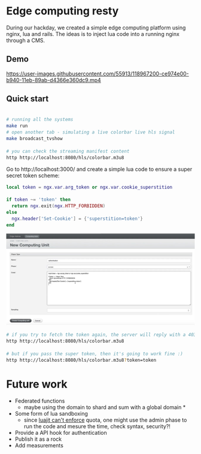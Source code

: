 # Edge computing resty

During our hackday, we created a simple edge computing platform using nginx, lua and rails. The ideas is to inject lua code into a running nginx through a CMS.

## Demo

https://user-images.githubusercontent.com/55913/118967200-ce974e00-b940-11eb-89ab-d4366e360dc9.mp4

## Quick start

```bash

# running all the systems
make run
# open another tab - simulating a live colorbar live hls signal
make broadcast_tvshow

# you can check the streaming manifest content
http http://localhost:8080/hls/colorbar.m3u8
````

Go to http://localhost:3000/ and create a simple lua code to ensure a super secret token scheme:

```lua
local token = ngx.var.arg_token or ngx.var.cookie_superstition

if token ~= 'token' then
  return ngx.exit(ngx.HTTP_FORBIDDEN)
else
  ngx.header['Set-Cookie'] = {'superstition=token'}
end
```

![A CMS print screen](/cms.jpg "A CMS print screen")

```bash
# if you try to fetch the token again, the server will reply with a 403
http http://localhost:8080/hls/colorbar.m3u8

# but if you pass the super token, then it's going to work fine :)
http http://localhost:8080/hls/colorbar.m3u8?token=token
```

# Future work

* Federated functions
  * maybe using the domain to shard and sum with a global domain *
* Some form of lua sandboxing 
  * since [luajit can't enforce](https://github.com/Kong/kong-lua-sandbox) quota, one might use the admin phase to run the code and mesure the time, check syntax, security?!
* Provide a API hook for authentication
* Publish it as a rock
* Add measurements
